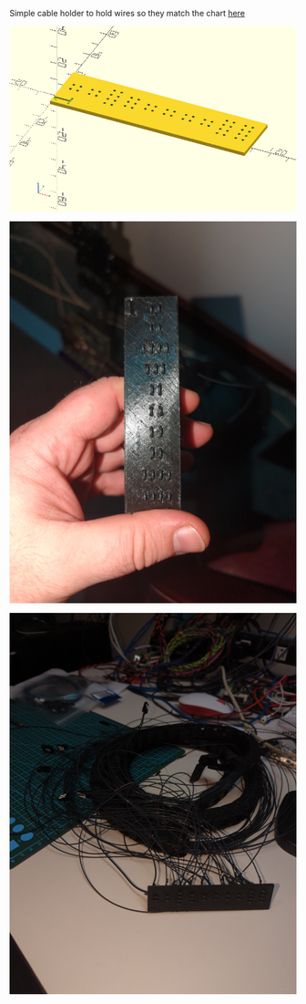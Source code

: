 Simple cable holder to hold wires so they match the chart [here](https://docs.vorondesign.com/build/electrical/V2_gantry_wires.html)

![Cable Holder](CableHolder.png)

![Holder Looking Tidy](LookingTidy.jpg)

![Holder With Harness](BigMess.jpg)
